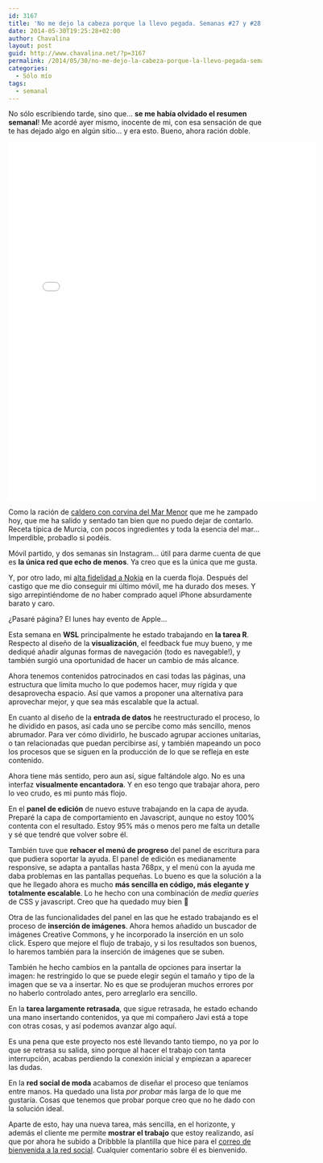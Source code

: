 ```yaml
---
id: 3167
title: 'No me dejo la cabeza porque la llevo pegada. Semanas #27 y #28'
date: 2014-05-30T19:25:28+02:00
author: Chavalina
layout: post
guid: http://www.chavalina.net/?p=3167
permalink: /2014/05/30/no-me-dejo-la-cabeza-porque-la-llevo-pegada-semanas-27-y-28/
categories:
  - Sólo mío
tags:
  - semanal
---
```

No sólo escribiendo tarde, sino que… **se me había olvidado el resumen semanal**! Me acordé ayer mismo, inocente de mi, con esa sensación de que te has dejado algo en algún sitio… y era esto. Bueno, ahora ración doble.

<iframe src="//instagram.com/p/on_rwSNsvA/embed/" width="612" height="710" frameborder="0" scrolling="no" allowtransparency="true"></iframe>

Como la ración de [caldero con corvina del Mar Menor](http://www.regmurcia.com/servlet/s.Sl?sit=c,543,m,2067,&r=ReP-4335-DETALLE_REPORTAJES) que me he zampado hoy, que me ha salido y sentado tan bien que no puedo dejar de contarlo. Receta típica de Murcia, con pocos ingredientes y toda la esencia del mar… Imperdible, probadlo si podéis.

Móvil partido, y dos semanas sin Instagram… útil para darme cuenta de que es **la única red que echo de menos**. Ya creo que es la única que me gusta.

Y, por otro lado, mi [alta fidelidad a Nokia](http://www.chavalina.net/2004/06/16/post-141/) en la cuerda floja. Después del castigo que me dio conseguir mi último móvil, me ha durado dos meses. Y sigo arrepintiéndome de no haber comprado aquel iPhone absurdamente barato y caro.

¿Pasaré página? El lunes hay evento de Apple…

Esta semana en **WSL** principalmente he estado trabajando en **la tarea R**. Respecto al diseño de la **visualización**, el feedback fue muy bueno, y me dediqué añadir algunas formas de navegación (todo es navegable!), y también surgió una oportunidad de hacer un cambio de más alcance. 

Ahora tenemos contenidos patrocinados en casi todas las páginas, una estructura que limita mucho lo que podemos hacer, muy rígida y que desaprovecha espacio. Así que vamos a proponer una alternativa para aprovechar mejor, y que sea más escalable que la actual.

En cuanto al diseño de la **entrada de datos** he reestructurado el proceso, lo he dividido en pasos, así cada uno se percibe como más sencillo, menos abrumador. Para ver cómo dividirlo, he buscado agrupar acciones unitarias, o tan relacionadas que puedan percibirse así, y también mapeando un poco los procesos que se siguen en la producción de lo que se refleja en este contenido. 

Ahora tiene más sentido, pero aun así, sigue faltándole algo. No es una interfaz **visualmente encantadora**. Y en eso tengo que trabajar ahora, pero lo veo crudo, es mi punto más flojo.

En el **panel de edición** de nuevo estuve trabajando en la capa de ayuda. Preparé la capa de comportamiento en Javascript, aunque no estoy 100% contenta con el resultado. Estoy 95% más o menos pero me falta un detalle y sé que tendré que volver sobre él.

También tuve que **rehacer el menú de progreso** del panel de escritura para que pudiera soportar la ayuda. El panel de edición es medianamente responsive, se adapta a pantallas hasta 768px, y el menú con la ayuda me daba problemas en las pantallas pequeñas. Lo bueno es que la solución a la que he llegado ahora es mucho **más sencilla en código, más elegante y totalmente escalable**. Lo he hecho con una combinación de <em lang="en">media queries</em> de CSS y javascript. Creo que ha quedado muy bien 🙂

Otra de las funcionalidades del panel en las que he estado trabajando es el proceso de **inserción de imágenes**. Ahora hemos añadido un buscador de imágenes Creative Commons, y he incorporado la inserción en un solo click. Espero que mejore el flujo de trabajo, y si los resultados son buenos, lo haremos también para la inserción de imágenes que se suben.

También he hecho cambios en la pantalla de opciones para insertar la imagen: he restringido lo que se puede elegir según el tamaño y tipo de la imagen que se va a insertar. No es que se produjeran muchos errores por no haberlo controlado antes, pero arreglarlo era sencillo.

En la **tarea largamente retrasada**, que sigue retrasada, he estado echando una mano insertando contenidos, ya que mi compañero Javi está a tope con otras cosas, y así podemos avanzar algo aquí. 

Es una pena que este proyecto nos esté llevando tanto tiempo, no ya por lo que se retrasa su salida, sino porque al hacer el trabajo con tanta interrupción, acabas perdiendo la conexión inicial y empiezan a aparecer las dudas.

En la **red social de moda** acabamos de diseñar el proceso que teníamos entre manos. Ha quedado una lista _por probar_ más larga de lo que me gustaría. Cosas que tenemos que probar porque creo que no he dado con la solución ideal.

Aparte de esto, hay una nueva tarea, más sencilla, en el horizonte, y además el cliente me permite **mostrar el trabajo** que estoy realizando, así que por ahora he subido a Dribbble la plantilla que hice para el [correo de bienvenida a la red social](https://dribbble.com/shots/1570197-Fashion-social-network-welcome-mail?list=following&offset=7). Cualquier comentario sobre él es bienvenido.
